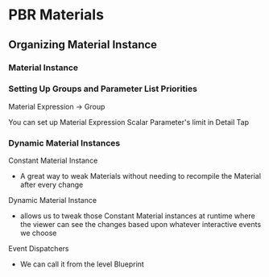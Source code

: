 # PBR Materials

## Organizing Material Instance

### Material Instance

### Setting Up Groups and Parameter List Priorities 

 Material Expression -> Group

You can set up Material Expression Scalar Parameter's limit in Detail Tap 

### Dynamic Material Instances

Constant Material Instance 

* A great way to weak Materials without needing to recompile the Material after every change

Dynamic Material Instance

* allows us to tweak those Constant Material instances at runtime where the viewer can see the changes based upon whatever interactive events we choose 

Event Dispatchers 

* We can call it from the level Blueprint 

